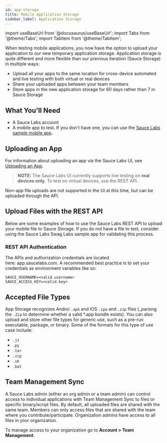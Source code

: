 ```yaml
---
id: app-storage
title: Mobile Application Storage
sidebar_label: Application Storage
---
```


import useBaseUrl from '@docusaurus/useBaseUrl';
import Tabs from '@theme/Tabs';
import TabItem from '@theme/TabItem';

When testing mobile applications, you now have the option to upload your application to our new temporary application storage. Application storage is quite different and more flexible than our previous iteration (Sauce Storage) in multiple ways:

* Upload all your apps to the same location for cross-device automated and live testing with both virtual or real devices
* Share your uploaded apps between your team members
* Store apps in the new application storage for 60 days rather than 7 in Sauce Storage

## What You'll Need
* A Sauce Labs account
* A mobile app to test. If you don't have one, you can use the [Sauce Labs sample mobile app](https://github.com/saucelabs/sample-app-mobile).

## Uploading an App
For information about uploading an app via the Sauce Labs UI, see [Uploading an App](/mobile-apps/live-testing/live-mobile-app-testing.md).

>**NOTE:** The Sauce Labs UI currently supports live testing on **real devices only**. To test on virtual devices, use the REST API.

Non-app file uploads are not supported in the UI at this time, but can be uploaded through the API.

## Upload Files with the REST API
Below are some examples of how to use the Sauce Labs REST API to upload your mobile file to Sauce Storage. If you do not have a file to test, consider using the Sauce Labs Swag Labs sample app for validating this process.

### REST API Authentication
The APIs and authorization credentials are located here: app.saucelabs.com. A recommended best practice is to set your credentials as environment variables like so:

```
SAUCE_USERNAME=<valid.username>
SAUCE_ACCESS_KEY=<valid.key>
```

<!-- For specific instructions on how to set environment variables visit, the following links:

[Set Environment Variables with Windows 10](URL)
[Set Environment Variables with MacOS}(URL)
[Set Environment Variables with Linux](URL) -->

## Accepted File Types 
App Storage recognizes Androi `.apk` and IOS `.ipa` and `.zip` files (_parsing the `.Zip`  to determine whether a valid *.app bundle exists). You can also upload and store other file types for generic use, such as a pre-run executable, package, or binary. Some of the formats for this type of use case include:

* `.js`
* `.py`
* `.tar`
* `.zip`
* `.sh`
* `.bat`

## Team Management Sync
A Sauce Labs admin (either an org admin or a team admin) can control access to individual applications with Team Management Sync to files or specific binary/script files. By default, all uploaded files are shared with the same team. Members can only access files that are shared with the team where you contribute/participate. Organization admins have access to all files in your organization.

To manage access to your organization go to **Account > Team Management**.

<!-- Read the (Storage API docs)[link] for information on how to  save requests to Storage -->
